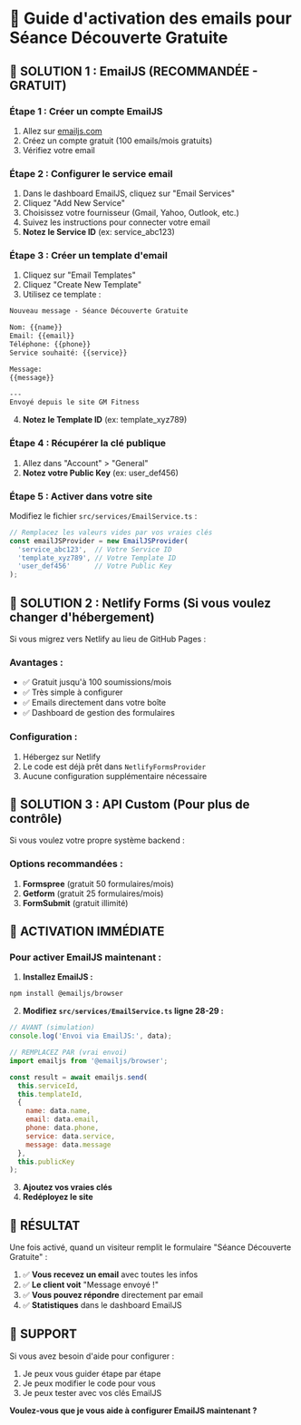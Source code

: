 # 📧 Guide d'activation des emails pour Séance Découverte Gratuite

## 🎯 SOLUTION 1 : EmailJS (RECOMMANDÉE - GRATUIT)

### Étape 1 : Créer un compte EmailJS
1. Allez sur [emailjs.com](https://www.emailjs.com/)
2. Créez un compte gratuit (100 emails/mois gratuits)
3. Vérifiez votre email

### Étape 2 : Configurer le service email
1. Dans le dashboard EmailJS, cliquez sur "Email Services"
2. Cliquez "Add New Service"
3. Choisissez votre fournisseur (Gmail, Yahoo, Outlook, etc.)
4. Suivez les instructions pour connecter votre email
5. **Notez le Service ID** (ex: service_abc123)

### Étape 3 : Créer un template d'email
1. Cliquez sur "Email Templates"
2. Cliquez "Create New Template"
3. Utilisez ce template :

```html
Nouveau message - Séance Découverte Gratuite

Nom: {{name}}
Email: {{email}}
Téléphone: {{phone}}
Service souhaité: {{service}}

Message:
{{message}}

---
Envoyé depuis le site GM Fitness
```

4. **Notez le Template ID** (ex: template_xyz789)

### Étape 4 : Récupérer la clé publique
1. Allez dans "Account" > "General"
2. **Notez votre Public Key** (ex: user_def456)

### Étape 5 : Activer dans votre site
Modifiez le fichier `src/services/EmailService.ts` :

```javascript
// Remplacez les valeurs vides par vos vraies clés
const emailJSProvider = new EmailJSProvider(
  'service_abc123',  // Votre Service ID
  'template_xyz789', // Votre Template ID  
  'user_def456'      // Votre Public Key
);
```

## 🎯 SOLUTION 2 : Netlify Forms (Si vous voulez changer d'hébergement)

Si vous migrez vers Netlify au lieu de GitHub Pages :

### Avantages :
- ✅ Gratuit jusqu'à 100 soumissions/mois
- ✅ Très simple à configurer
- ✅ Emails directement dans votre boîte
- ✅ Dashboard de gestion des formulaires

### Configuration :
1. Hébergez sur Netlify
2. Le code est déjà prêt dans `NetlifyFormsProvider`
3. Aucune configuration supplémentaire nécessaire

## 🎯 SOLUTION 3 : API Custom (Pour plus de contrôle)

Si vous voulez votre propre système backend :

### Options recommandées :
1. **Formspree** (gratuit 50 formulaires/mois)
2. **Getform** (gratuit 25 formulaires/mois)
3. **FormSubmit** (gratuit illimité)

## 🚀 ACTIVATION IMMÉDIATE

### Pour activer EmailJS maintenant :

1. **Installez EmailJS :**
```bash
npm install @emailjs/browser
```

2. **Modifiez `src/services/EmailService.ts` ligne 28-29 :**
```javascript
// AVANT (simulation)
console.log('Envoi via EmailJS:', data);

// REMPLACEZ PAR (vrai envoi)
import emailjs from '@emailjs/browser';

const result = await emailjs.send(
  this.serviceId,
  this.templateId,
  {
    name: data.name,
    email: data.email,
    phone: data.phone,
    service: data.service,
    message: data.message
  },
  this.publicKey
);
```

3. **Ajoutez vos vraies clés**
4. **Redéployez le site**

## 📨 RÉSULTAT

Une fois activé, quand un visiteur remplit le formulaire "Séance Découverte Gratuite" :

1. ✅ **Vous recevez un email** avec toutes les infos
2. ✅ **Le client voit** "Message envoyé !"
3. ✅ **Vous pouvez répondre** directement par email
4. ✅ **Statistiques** dans le dashboard EmailJS

## 🔧 SUPPORT

Si vous avez besoin d'aide pour configurer :
1. Je peux vous guider étape par étape
2. Je peux modifier le code pour vous
3. Je peux tester avec vos clés EmailJS

**Voulez-vous que je vous aide à configurer EmailJS maintenant ?**
